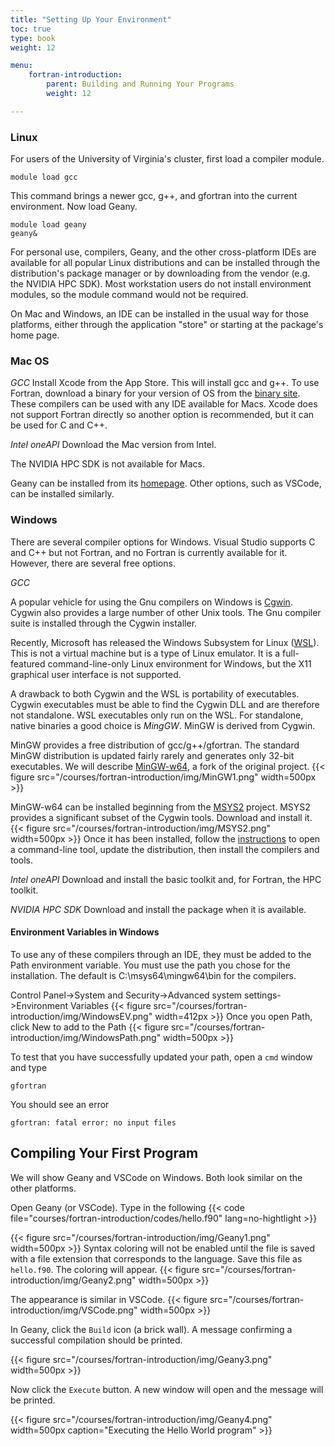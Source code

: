 ```yaml
---
title: "Setting Up Your Environment"
toc: true
type: book
weight: 12

menu:
    fortran-introduction:
        parent: Building and Running Your Programs
        weight: 12

---
```


### Linux

For users of the University of Virginia's cluster, first load a compiler module.
```
module load gcc
```
This command brings a newer gcc, g++, and gfortran into the current environment. Now load Geany.
```
module load geany
geany&
```

For personal use, compilers, Geany, and the other cross-platform IDEs are available for all popular Linux distributions and can be installed through the distribution's package manager or by downloading from the vendor (e.g. the NVIDIA HPC SDK).  Most workstation users do not install environment modules, so the module command would not be required. 

On Mac and Windows, an IDE can be installed in the usual way for those platforms, either through the application "store" or starting at the package's home page.

### Mac OS

_GCC_
Install Xcode from the App Store.  This will install gcc and g++.
To use Fortran, download a binary for your version of OS from
the [binary site](https://gcc.gnu.org/wiki/GFortranBinaries).  These compilers can be used with any IDE available for Macs.  Xcode does not support Fortran directly so another option is recommended, but it can be used for C and C++.

_Intel oneAPI_
Download the Mac version from Intel.

The NVIDIA HPC SDK is not available for Macs.

Geany can be installed from its [homepage](www.geany.org).  Other options, such as VSCode, can be installed similarly.

### Windows

There are several compiler options for Windows.  Visual Studio supports C and C++ but not Fortran, and no Fortran is currently available for it.  However, there are several free options.

_GCC_

A popular vehicle for using the Gnu compilers on Windows is [Cgwin](https://www.cygwin.com/).  Cygwin also provides a large number of other Unix tools.  The Gnu compiler suite is installed through the Cygwin installer.

Recently, Microsoft has released the Windows Subsystem for Linux ([WSL](https://docs.microsoft.com/en-us/windows/wsl/)).  This is not a virtual machine but is a type of Linux emulator.  It is a full-featured command-line-only Linux environment for Windows, but the X11 graphical user interface is not supported.

A drawback to both Cygwin and the WSL is portability of executables.  Cygwin executables must be able to find the Cygwin DLL and are therefore not standalone.
WSL executables only run on the WSL.  For standalone, native binaries a good choice is _MingGW_.  MinGW is derived from Cygwin.

MinGW provides a free distribution of gcc/g++/gfortran.  The standard MinGW distribution is updated fairly rarely and generates only 32-bit executables.  We will describe [MinGW-w64](http://mingw-w64.org/doku.php), a fork of the original project.
{{< figure src="/courses/fortran-introduction/img/MinGW1.png" width=500px >}}

MinGW-w64 can be installed beginning from the [MSYS2](https://www.msys2.org/) project.  MSYS2 provides a significant subset of the Cygwin tools.
Download and install it.
{{< figure src="/courses/fortran-introduction/img/MSYS2.png" width=500px >}}
Once it has been installed, follow the [instructions](https://www.msys2.org/) to open a command-line tool, update the distribution, then install the compilers and tools.

_Intel oneAPI_
Download and install the basic toolkit and, for Fortran, the HPC toolkit.

_NVIDIA HPC SDK_
Download and install the package when it is available.

#### Environment Variables in Windows
To use any of these compilers through an IDE, they must be added to the Path environment variable.  You must use the path you chose for the installation.  The default is C:\msys64\mingw64\bin for the compilers.

Control Panel->System and Security->Advanced system settings->Environment Variables
{{< figure src="/courses/fortran-introduction/img/WindowsEV.png" width=412px >}}
Once you open Path, click New to add to the Path
{{< figure src="/courses/fortran-introduction/img/WindowsPath.png" width=500px >}}

To test that you have successfully updated your path, open a `cmd` window and type
```
gfortran
```
You should see an error
```
gfortran: fatal error: no input files
```

## Compiling Your First Program

We will show Geany and VSCode on Windows.  Both look similar on the other platforms.  

Open Geany (or VSCode).  Type in the following
{{< code file="courses/fortran-introduction/codes/hello.f90" lang=no-hightlight >}}

{{< figure src="/courses/fortran-introduction/img/Geany1.png" width=500px  >}}
Syntax coloring will not be enabled until the file is saved with a file extension that corresponds to the language.  Save this file as `hello.f90`.  The coloring will appear.
{{< figure src="/courses/fortran-introduction/img/Geany2.png" width=500px >}}

The appearance is similar in VSCode.
{{< figure src="/courses/fortran-introduction/img/VSCode.png" width=500px >}}

In Geany, click the `Build` icon (a brick wall).  A message confirming a successful compilation should be printed.

{{< figure src="/courses/fortran-introduction/img/Geany3.png" width=500px >}}

Now click the `Execute` button.  A new window will open and the message will be printed.

{{< figure src="/courses/fortran-introduction/img/Geany4.png" width=500px caption="Executing the Hello World program" >}}
